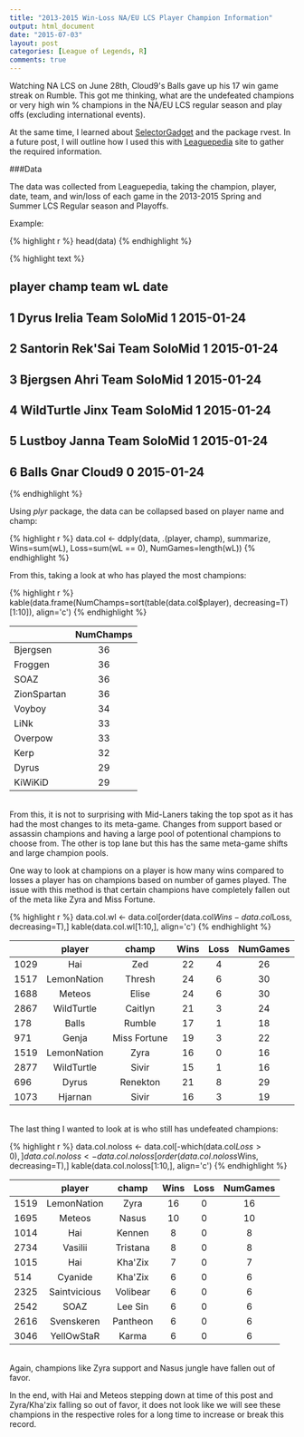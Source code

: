 ```yaml
---
title: "2013-2015 Win-Loss NA/EU LCS Player Champion Information"
output: html_document
date: "2015-07-03"
layout: post
categories: [League of Legends, R]
comments: true
---
```





Watching NA LCS on June 28th, Cloud9's Balls gave up his 17 win game streak on Rumble.  This got me thinking, what are the undefeated champions or very high win % champions in the NA/EU LCS regular season and play offs (excluding international events).  

At the same time, I learned about [SelectorGadget](http://selectorgadget.com/) and the package rvest.  In a future post, I will outline how I used this with [Leaguepedia](http://lol.gamepedia.com/League_of_Legends_Wiki) site to gather the required information.

###Data

The data was collected from Leaguepedia, taking the champion, player, date, team, and win/loss of each game in the 2013-2015 Spring and Summer LCS Regular season and Playoffs. 

Example:


{% highlight r %}
head(data)
{% endhighlight %}



{% highlight text %}
##       player   champ         team wL       date
## 1      Dyrus  Irelia Team SoloMid  1 2015-01-24
## 2   Santorin Rek'Sai Team SoloMid  1 2015-01-24
## 3   Bjergsen    Ahri Team SoloMid  1 2015-01-24
## 4 WildTurtle    Jinx Team SoloMid  1 2015-01-24
## 5    Lustboy   Janna Team SoloMid  1 2015-01-24
## 6      Balls    Gnar       Cloud9  0 2015-01-24
{% endhighlight %}

Using _plyr_ package, the data can be collapsed based on player name and champ:


{% highlight r %}
data.col <- ddply(data, .(player, champ), summarize, Wins=sum(wL), Loss=sum(wL == 0), NumGames=length(wL))
{% endhighlight %}

From this, taking a look at who has played the most champions:


{% highlight r %}
kable(data.frame(NumChamps=sort(table(data.col$player), decreasing=T)[1:10]), align='c')
{% endhighlight %}



|            | NumChamps |
|:-----------|:---------:|
|Bjergsen    |    36     |
|Froggen     |    36     |
|SOAZ        |    36     |
|ZionSpartan |    36     |
|Voyboy      |    34     |
|LiNk        |    33     |
|Overpow     |    33     |
|Kerp        |    32     |
|Dyrus       |    29     |
|KiWiKiD     |    29     |

<br>
From this, it is not to surprising with Mid-Laners taking the top spot as it has had the most changes to its meta-game.  Changes from support based or assassin champions and having a large pool of potentional champions to choose from.  The other is top lane but this has the same meta-game shifts and large champion pools.

One way to look at champions on a player is how many wins compared to losses a player has on champions based on number of games played.  The issue with this method is that certain champions have completely fallen out of the meta like Zyra and Miss Fortune.


{% highlight r %}
data.col.wl <- data.col[order(data.col$Wins - data.col$Loss, decreasing=T),]
kable(data.col.wl[1:10,], align='c')
{% endhighlight %}



|     |   player    |    champ     | Wins | Loss | NumGames |
|:----|:-----------:|:------------:|:----:|:----:|:--------:|
|1029 |     Hai     |     Zed      |  22  |  4   |    26    |
|1517 | LemonNation |    Thresh    |  24  |  6   |    30    |
|1688 |   Meteos    |    Elise     |  24  |  6   |    30    |
|2867 | WildTurtle  |   Caitlyn    |  21  |  3   |    24    |
|178  |    Balls    |    Rumble    |  17  |  1   |    18    |
|971  |    Genja    | Miss Fortune |  19  |  3   |    22    |
|1519 | LemonNation |     Zyra     |  16  |  0   |    16    |
|2877 | WildTurtle  |    Sivir     |  15  |  1   |    16    |
|696  |    Dyrus    |   Renekton   |  21  |  8   |    29    |
|1073 |   Hjarnan   |    Sivir     |  16  |  3   |    19    |

<br>
The last thing I wanted to look at is who still has undefeated champions:


{% highlight r %}
data.col.noloss <- data.col[-which(data.col$Loss > 0),]
data.col.noloss <- data.col.noloss[order(data.col.noloss$Wins, decreasing=T),]
kable(data.col.noloss[1:10,], align='c')
{% endhighlight %}



|     |    player    |  champ   | Wins | Loss | NumGames |
|:----|:------------:|:--------:|:----:|:----:|:--------:|
|1519 | LemonNation  |   Zyra   |  16  |  0   |    16    |
|1695 |    Meteos    |  Nasus   |  10  |  0   |    10    |
|1014 |     Hai      |  Kennen  |  8   |  0   |    8     |
|2734 |   Vasilii    | Tristana |  8   |  0   |    8     |
|1015 |     Hai      | Kha'Zix  |  7   |  0   |    7     |
|514  |   Cyanide    | Kha'Zix  |  6   |  0   |    6     |
|2325 | Saintvicious | Volibear |  6   |  0   |    6     |
|2542 |     SOAZ     | Lee Sin  |  6   |  0   |    6     |
|2616 |  Svenskeren  | Pantheon |  6   |  0   |    6     |
|3046 |  YellOwStaR  |  Karma   |  6   |  0   |    6     |

<br>
Again, champions like Zyra support and Nasus jungle have fallen out of favor.

In the end, with Hai and Meteos stepping down at time of this post and Zyra/Kha'zix falling so out of favor, it does not look like we will see these champions in the respective roles for a long time to increase or break this record.
